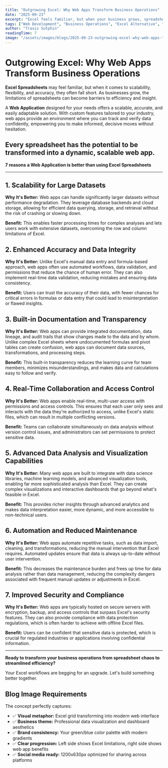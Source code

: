 ```yaml
---
title: "Outgrowing Excel: Why Web Apps Transform Business Operations"
date: "2025-09-23"
excerpt: "Excel feels familiar, but when your business grows, spreadsheets become barriers. Discover why web applications offer superior scalability, accuracy, and flexibility."
tags: ["Web Development", "Business Operations", "Excel Alternative", "Scalability"]
author: "Travis Sutphin"
readingTime: 7
image: "/assets/images/blogs/2025-09-23-outgrowing-excel-why-web-apps-transform-business-operations.png"
---
```


# Outgrowing Excel: Why Web Apps Transform Business Operations

**Excel Spreadsheets** may feel familiar, but when it comes to scalability, flexibility, and accuracy, they often fall short. As businesses grow, the limitations of spreadsheets can become barriers to efficiency and insight.

A **Web Application** designed for your needs offers a scalable, accurate, and easily adaptable solution. With custom features tailored to your industry, web apps provide an environment where you can track and verify data confidently, empowering you to make informed, decisive moves without hesitation.

## Every spreadsheet has the potential to be transformed into a dynamic, scalable web app.

**7 reasons a Web Application is better than using Excel Spreadsheets**

---

## 1. Scalability for Large Datasets

**Why It's Better:** Web apps can handle significantly larger datasets without performance degradation. They leverage database backends and cloud storage, allowing for efficient data querying, storage, and retrieval without the risk of crashing or slowing down.

**Benefit:** This enables faster processing times for complex analyses and lets users work with extensive datasets, overcoming the row and column limitations of Excel.

## 2. Enhanced Accuracy and Data Integrity

**Why It's Better:** Unlike Excel's manual data entry and formula-based approach, web apps often use automated workflows, data validation, and permissions that reduce the chance of human error. They can also implement real-time data validation, reducing mistakes and ensuring data consistency.

**Benefit:** Users can trust the accuracy of their data, with fewer chances for critical errors in formulas or data entry that could lead to misinterpretation or flawed insights.

## 3. Built-in Documentation and Transparency

**Why It's Better:** Web apps can provide integrated documentation, data lineage, and audit trails that show changes made to the data and by whom. Unlike complex Excel sheets where undocumented formulas and pivot tables can create confusion, web apps can document data sources, transformations, and processing steps.

**Benefit:** This built-in transparency reduces the learning curve for team members, minimizes misunderstandings, and makes data and calculations easy to follow and verify.

## 4. Real-Time Collaboration and Access Control

**Why It's Better:** Web apps enable real-time, multi-user access with permissions and access controls. This ensures that each user only sees and interacts with the data they're authorized to access, unlike Excel's static files, which can result in multiple conflicting versions.

**Benefit:** Teams can collaborate simultaneously on data analysis without version control issues, and administrators can set permissions to protect sensitive data.

## 5. Advanced Data Analysis and Visualization Capabilities

**Why It's Better:** Many web apps are built to integrate with data science libraries, machine learning models, and advanced visualization tools, enabling far more sophisticated analysis than Excel. They can create complex visualizations and interactive dashboards that go beyond what's feasible in Excel.

**Benefit:** This provides richer insights through advanced analytics and makes data interpretation easier, more dynamic, and more accessible to non-technical users.

## 6. Automation and Reduced Maintenance

**Why It's Better:** Web apps automate repetitive tasks, such as data import, cleaning, and transformations, reducing the manual intervention that Excel requires. Automated updates ensure that data is always up-to-date without user intervention.

**Benefit:** This decreases the maintenance burden and frees up time for data analysis rather than data management, reducing the complexity dangers associated with frequent manual updates or adjustments in Excel.

## 7. Improved Security and Compliance

**Why It's Better:** Web apps are typically hosted on secure servers with encryption, backup, and access controls that surpass Excel's security features. They can also provide compliance with data protection regulations, which is often harder to achieve with offline Excel files.

**Benefit:** Users can be confident that sensitive data is protected, which is crucial for regulated industries or applications involving confidential information.

---

**Ready to transform your business operations from spreadsheet chaos to streamlined efficiency?**

Your Excel workflows are begging for an upgrade. Let's build something better together.

## Blog Image Requirements

The concept perfectly captures:

- ✅ **Visual metaphor:** Excel grid transforming into modern web interface
- ✅ **Business theme:** Professional data visualization and dashboard aesthetics
- ✅ **Brand consistency:** Your green/blue color palette with modern gradients
- ✅ **Clear progression:** Left side shows Excel limitations, right side shows web app benefits
- ✅ **Social media ready:** 1200x630px optimized for sharing across platforms